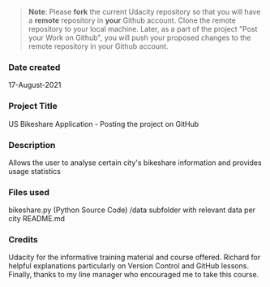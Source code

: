 >**Note**: Please **fork** the current Udacity repository so that you will have a **remote** repository in **your** Github account. Clone the remote repository to your local machine. Later, as a part of the project "Post your Work on Github", you will push your proposed changes to the remote repository in your Github account.

### Date created
17-August-2021

### Project Title
US Bikeshare Application - Posting the project on GitHub

### Description
Allows the user to analyse certain city's bikeshare information and provides usage statistics

### Files used
bikeshare.py (Python Source Code)
/data subfolder with relevant data per city
README.md

### Credits
Udacity for the informative training material and course offered.
Richard for helpful explanations particularly on Version Control and GitHub lessons.
Finally, thanks to my line manager who encouraged me to take this course.
